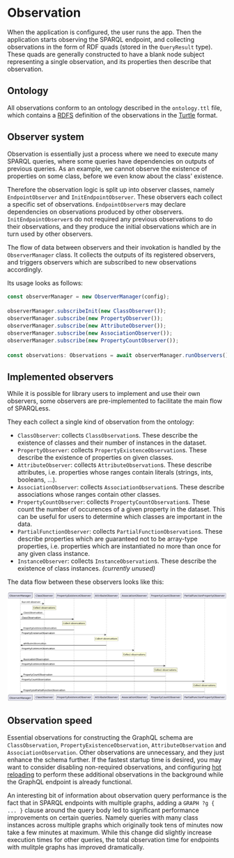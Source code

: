 # Observation

When the application is configured, the user runs the app. Then the application
starts observing the SPARQL endpoint, and collecting observations in the form
of RDF quads (stored in the `QueryResult` type). These quads are generally
constructed to have a blank node subject representing a single observation,
and its properties then describe that observation.

## Ontology

All observations conform to an ontology described in the `ontology.ttl` file,
which contains a [RDFS](https://www.w3.org/TR/rdf-schema/) definition
of the observations in the [Turtle](https://www.w3.org/TR/turtle/) format.

## Observer system

Observation is essentially just a process where we need to execute
many SPARQL queries, where some queries have dependencies on outputs
of previous queries. As an example, we cannot observe the existence
of properties on some class, before we even know about the class'
existence.

Therefore the observation logic is split up into observer classes,
namely `EndpointObserver` and `InitEndpointObserver`. These observers
each collect a specific set of observations. `EndpointObserver`s may
declare dependencies on observations produced by other observers.
`InitEndpointObserver`s do not required any previous observations to
do their observations, and they produce the initial observations
which are in turn used by other observers.

The flow of data between observers and their invokation is handled
by the `ObserverManager` class. It collects the outputs of its
registered observers, and triggers observers which are subscribed
to new observations accordingly.

Its usage looks as follows:

```ts
const observerManager = new ObserverManager(config);

observerManager.subscribeInit(new ClassObserver());
observerManager.subscribe(new PropertyObserver());
observerManager.subscribe(new AttributeObserver());
observerManager.subscribe(new AssociationObserver());
observerManager.subscribe(new PropertyCountObserver());

const observations: Observations = await observerManager.runObservers();
```

## Implemented observers

While it is possible for library users to implement and use their own observers,
some observers are pre-implemented to facilitate the main flow of SPARQLess.

They each collect a single kind of observation from the ontology:

- `ClassObserver`: collects `ClassObservation`s. These describe the existence
of classes and their number of instances in the dataset.
- `PropertyObserver`: collects `PropertyExistenceObservation`s. These describe
the existence of properties on given classes.
- `AttributeObserver`: collects `AttributeObservation`s. These describe attributes,
i.e. properties whose ranges contain literals (strings, ints, booleans, ...).
- `AssociationObserver`: collects `AssociationObservation`s. These describe
associations whose ranges contain other classes.
- `PropertyCountObserver`: collects `PropertyCountObservation`s. These count
the number of occurences of a given property in the dataset. This can be useful
for users to determine which classes are important in the data.
- `PartialFunctionObserver`: collects `PartialFunctionObservation`s.
These describe properties which are guaranteed not to be array-type properties,
i.e. properties which are instantiated no more than once for any given
class instance.
- `InstanceObserver`: collects `InstanceObservation`s. These describe
the existence of class instances. *(currently unused)*

The data flow between these observers looks like this:

![observers](img/observers_diagram.png)

## Observation speed

Essential observations for constructing the GraphQL schema are `ClassObservation`,
`PropertyExistenceObservation`, `AttributeObservation` and `AssociationObservation`.
Other observations are unnecessary, and they just enhance the schema further.
If the fastest startup time is desired, you may want to consider disabling
non-required observations, and configuring [hot reloading](hot_reloading.md)
to perform these additional observations in the background while
the GraphQL endpoint is already functional.

An interesting bit of information about observation query performance is the fact
that in SPARQL endpoints with multiple graphs, adding a `GRAPH ?g { ... }` clause
around the query body led to significant performance improvements on certain queries.
Namely queries with many class instances across multiple graphs which originally took
tens of minutes now take a few minutes at maximum. While this change did slightly
increase execution times for other queries, the total observation time for
endpoints with mulitple graphs has improved dramatically.
